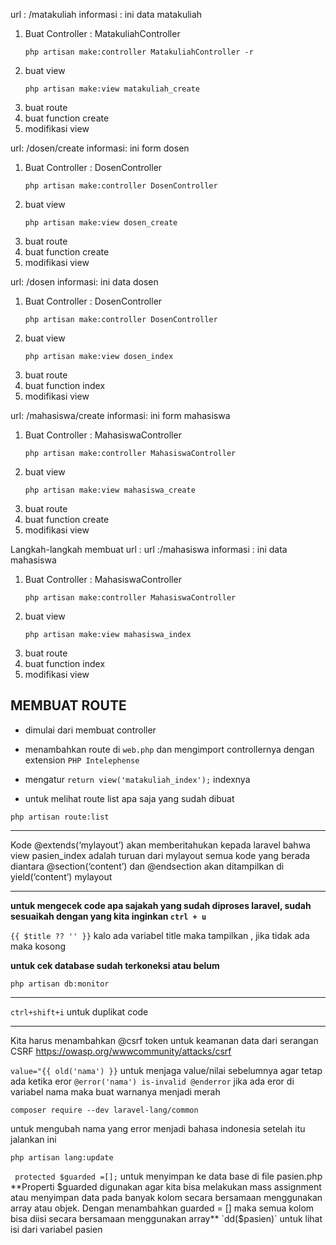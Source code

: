 url : /matakuliah
informasi : ini data matakuliah

1. Buat Controller : MatakuliahController
    ```
    php artisan make:controller MatakuliahController -r
    ```
2. buat view
    ```
    php artisan make:view matakuliah_create
    ```
3. buat route
4. buat function create
5. modifikasi view

url: /dosen/create
informasi: ini form dosen

1. Buat Controller : DosenController
    ```
    php artisan make:controller DosenController
    ```
2. buat view
    ```
    php artisan make:view dosen_create
    ```
3. buat route
4. buat function create
5. modifikasi view

url: /dosen
informasi: ini data dosen

1. Buat Controller : DosenController
    ```
    php artisan make:controller DosenController
    ```
2. buat view
    ```
    php artisan make:view dosen_index
    ```
3. buat route
4. buat function index
5. modifikasi view

url: /mahasiswa/create
informasi: ini form mahasiswa

1. Buat Controller : MahasiswaController
    ```
    php artisan make:controller MahasiswaController
    ```
2. buat view
    ```
    php artisan make:view mahasiswa_create
    ```
3. buat route
4. buat function create
5. modifikasi view

Langkah-langkah membuat url :
url :/mahasiswa
informasi : ini data mahasiswa

1. Buat Controller : MahasiswaController
    ```
    php artisan make:controller MahasiswaController
    ```
2. buat view
    ```
    php artisan make:view mahasiswa_index
    ```
3. buat route
4. buat function index
5. modifikasi view

## MEMBUAT ROUTE

-   dimulai dari membuat controller
-   menambahkan route di `web.php` dan mengimport controllernya dengan extension `PHP Intelephense`
-   mengatur `return view('matakuliah_index');` indexnya

-   untuk melihat route list apa saja yang sudah dibuat

```
php artisan route:list
```

---

Kode @extends(‘mylayout’) akan memberitahukan kepada laravel bahwa view pasien_index adalah
turuan dari mylayout semua kode yang berada diantara @section(‘content’) dan @endsection akan
ditampilkan di yield(‘content’) mylayout

---

**untuk mengecek code apa sajakah yang sudah diproses laravel, sudah sesuaikah dengan yang kita inginkan `ctrl + u`**

`{{ $title ?? '' }}` kalo ada variabel title maka tampilkan , jika tidak ada maka kosong

**untuk cek database sudah terkoneksi atau belum**

`php artisan db:monitor`

---

`ctrl+shift+i` untuk duplikat code

---

Kita harus menambahkan @csrf token untuk keamanan data dari serangan CSRF https://owasp.org/wwwcommunity/attacks/csrf

`value="{{ old('nama') }}` untuk menjaga value/nilai sebelumnya agar tetap ada ketika eror
`@error('nama') is-invalid @enderror` jika ada eror di variabel nama maka buat warnanya menjadi merah

```
composer require --dev laravel-lang/common
```

untuk mengubah nama yang error menjadi bahasa indonesia setelah itu jalankan ini

```
php artisan lang:update
```

` protected $guarded =[];` untuk menyimpan ke data base di file pasien.php **Properti $guarded digunakan agar kita bisa melakukan mass assignment atau menyimpan data pada
banyak kolom secara bersamaan menggunakan array atau objek. Dengan menambahkan guarded = []
maka semua kolom bisa diisi secara bersamaan menggunakan array**
`dd($pasien)` untuk lihat isi dari variabel pasien
